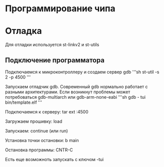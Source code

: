 # Программирование чипа

# Отладка
Для отладки используется st-linkv2 и st-utils

## Подключение программатора
Подключаемся к микроконтроллеру и создаем сервер gdb
'''sh
st-util -s 2 -p 4500
'''

Запускаем отладчик gdb. Современный gdb нормально работает с разными 
архитектурами. Если возникнут проблемы может потребоваться gdb-multiarch или
gdb-arm-none-eabi
'''sh
gdb - tui bin/template.elf
'''

Подключаемся к серверу:
tar ext :4500

Загружаем прошивку:
load

Запускаем:
continue (или run)

Установка точки остановки:
b main

Остановка программы:
CNTR-C

Есть еще возможноть запускать с ключом -tui